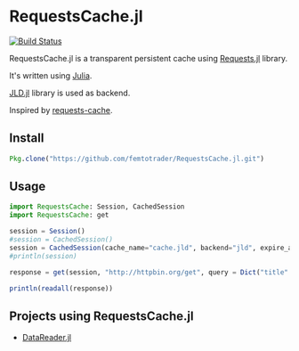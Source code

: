 # RequestsCache.jl

[![Build Status](https://travis-ci.org/femtotrader/RequestsCache.jl.svg?branch=master)](https://travis-ci.org/femtotrader/RequestsCache.jl)

RequestsCache.jl is a transparent persistent cache using [Requests.jl](https://github.com/JuliaWeb/Requests.jl) library.

It's written using [Julia](http://julialang.org/).

[JLD.jl](https://github.com/JuliaLang/JLD.jl) library is used as backend.

Inspired by [requests-cache](http://requests-cache.readthedocs.org/).

## Install

```julia
Pkg.clone("https://github.com/femtotrader/RequestsCache.jl.git")
```

## Usage

```julia
import RequestsCache: Session, CachedSession
import RequestsCache: get

session = Session()
#session = CachedSession()
session = CachedSession(cache_name="cache.jld", backend="jld", expire_after=Base.Dates.Day(1))
#println(session)

response = get(session, "http://httpbin.org/get", query = Dict("title" => "page1"))

println(readall(response))
```

## Projects using RequestsCache.jl
 - [DataReader.jl](https://github.com/femtotrader/DataReader.jl)
